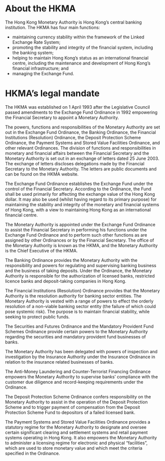 # About the HKMA

The Hong Kong Monetary Authority is Hong Kong’s central banking institution. The HKMA has four main functions:
- maintaining currency stability within the framework of the Linked Exchange Rate System;
- promoting the stability and integrity of the financial system, including the banking system;
- helping to maintain Hong Kong’s status as an international financial centre, including the maintenance and development of Hong Kong’s financial infrastructure; and
- managing the Exchange Fund.

# HKMA’s legal mandate

The HKMA was established on 1 April 1993 after the Legislative Council passed amendments to the Exchange Fund Ordinance in 1992 empowering the Financial Secretary to appoint a Monetary Authority.

The powers, functions and responsibilities of the Monetary Authority are set out in the Exchange Fund Ordinance, the Banking Ordinance, the Financial Institutions (Resolution) Ordinance, the Deposit Protection Scheme Ordinance, the Payment Systems and Stored Value Facilities Ordinance, and other relevant Ordinances. The division of functions and responsibilities in monetary and financial affairs between the Financial Secretary and the Monetary Authority is set out in an exchange of letters dated 25 June 2003. The exchange of letters discloses delegations made by the Financial Secretary to the Monetary Authority. The letters are public documents and can be found on the HKMA website.

The Exchange Fund Ordinance establishes the Exchange Fund under the control of the Financial Secretary. According to the Ordinance, the Fund shall be used primarily for affecting the exchange value of the Hong Kong dollar. It may also be used (whilst having regard to its primary purpose) for maintaining the stability and integrity of the monetary and financial systems of Hong Kong, with a view to maintaining Hong Kong as an international financial centre.

The Monetary Authority is appointed under the Exchange Fund Ordinance to assist the Financial Secretary in performing his functions under the Exchange Fund Ordinance and to perform such other functions as are assigned by other Ordinances or by the Financial Secretary. The office of the Monetary Authority is known as the HKMA, and the Monetary Authority is the Chief Executive of the HKMA.

The Banking Ordinance provides the Monetary Authority with the responsibility and powers for regulating and supervising banking business and the business of taking deposits. Under the Ordinance, the Monetary Authority is responsible for the authorization of licensed banks, restricted licence banks and deposit-taking companies in Hong Kong.

The Financial Institutions (Resolution) Ordinance provides that the Monetary Authority is the resolution authority for banking sector entities. The Monetary Authority is vested with a range of powers to effect the orderly resolution of a non-viable banking sector entity (the failure of which could pose systemic risk). The purpose is to maintain financial stability, while seeking to protect public funds.

The Securities and Futures Ordinance and the Mandatory Provident Fund Schemes Ordinance provide certain powers to the Monetary Authority regarding the securities and mandatory provident fund businesses of banks.

The Monetary Authority has been delegated with powers of inspection and investigation by the Insurance Authority under the Insurance Ordinance in relation to the insurance related businesses of banks.

The Anti-Money Laundering and Counter-Terrorist Financing Ordinance empowers the Monetary Authority to supervise banks’ compliance with the customer due diligence and record-keeping requirements under the Ordinance.

The Deposit Protection Scheme Ordinance confers responsibility on the Monetary Authority to assist in the operation of the Deposit Protection Scheme and to trigger payment of compensation from the Deposit Protection Scheme Fund to depositors of a failed licensed bank.

The Payment Systems and Stored Value Facilities Ordinance provides a statutory regime for the Monetary Authority to designate and oversee certain significant clearing and settlement systems and retail payment systems operating in Hong Kong. It also empowers the Monetary Authority to administer a licensing regime for electronic and physical “facilities”, which are used to store monetary value and which meet the criteria specified in the Ordinance.